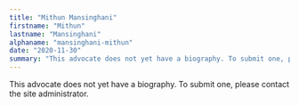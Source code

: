 ```yaml
---
title: "Mithun Mansinghani"
firstname: "Mithun"
lastname: "Mansinghani"
alphaname: "mansinghani-mithun"
date: "2020-11-30"
summary: "This advocate does not yet have a biography. To submit one, please contact the site administrator."
---
```

This advocate does not yet have a biography. To submit one, please contact the site administrator.

